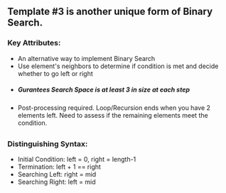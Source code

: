 ## Template #3 is another unique form of Binary Search.
 
### Key Attributes:

- An alternative way to implement Binary Search
- Use element's neighbors to determine if condition is met and decide whether to go left or right
- ##### Gurantees Search Space is at least 3 in size at each step
- Post-processing required. Loop/Recursion ends when you have 2 elements left. Need to assess if the remaining elements meet the condition.
  
## 

### Distinguishing Syntax:

- Initial Condition: left = 0, right = length-1
- Termination: left + 1 == right
- Searching Left: right = mid
- Searching Right: left = mid
